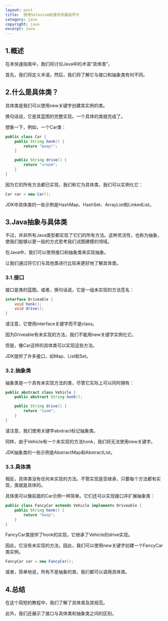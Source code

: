 ```yaml
---
layout: post
title:  使用Selenium处理浏览器选项卡
category: java
copyright: java
excerpt: Java
---
```


## 1.概述

在本快速指南中，我们将讨论Java中的术语“具体类”。

首先，我们将定义术语。然后，我们将了解它与接口和抽象类有何不同。

## 2.什么是具体类？

具体类是我们可以使用new关键字创建其实例的类。

换句话说，它是其蓝图的完整实现。一个具体的类就完成了。

想象一下，例如，一个Car类：

```java
public class Car {
    public String honk() {
        return "beep!";
    }

    public String drive() {
        return "vroom";
    }
}
```

因为它的所有方法都已实现，我们称它为具体类，我们可以实例化它：

```java
Car car = new Car();
```

JDK中具体类的一些示例是HashMap、HashSet、ArrayList和LinkedList。

## 3.Java抽象与具体类

不过，并非所有Java类型都实现了它们的所有方法。这种灵活性，也称为抽象，使我们能够以更一般的方式思考我们试图建模的领域。

在Java中，我们可以使用接口和抽象类来实现抽象。

让我们通过将它们与其他类进行比较来更好地了解具体类。

### 3.1.接口

接口是类的蓝图。或者，换句话说，它是一组未实现的方法签名：

```java
interface Driveable {
    void honk();
    void drive();
}
```

请注意，它使用interface关键字而不是class。

因为Driveable有未实现的方法，我们不能用new关键字实例化它。

但是，像Car这样的具体类可以实现这些方法。

JDK提供了许多接口，如Map、List和Set。

### 3.2.抽象类

抽象类是一个具有未实现方法的类，尽管它实际上可以同时拥有：

```java
public abstract class Vehicle {
    public abstract String honk();

    public String drive() {
        return "zoom";
    }
}
```

请注意，我们使用关键字abstract标记抽象类。

同样，由于Vehicle有一个未实现的方法honk，我们将无法使用new关键字。

JDK抽象类的一些示例是AbstractMap和AbstractList。

### 3.3.具体类

相反，具体类没有任何未实现的方法。不管实现是否继承，只要每个方法都有实现，类就是具体的。

具体类可以像前面的Car示例一样简单。它们还可以实现接口并扩展抽象类：

```java
public class FancyCar extends Vehicle implements Driveable {
    public String honk() { 
        return "beep";
    }
}
```

FancyCar类提供了honk的实现，它继承了Vehicle的drive实现。

因此，它没有未实现的方法。因此，我们可以使用new关键字创建一个FancyCar类实例。

```java
FancyCar car = new FancyCar();
```

或者，简单地说，所有不是抽象的类，我们都可以调用具体类。

## 4.总结

在这个简短的教程中，我们了解了具体类及其规范。

此外，我们还展示了接口与具体类和抽象类之间的区别。
